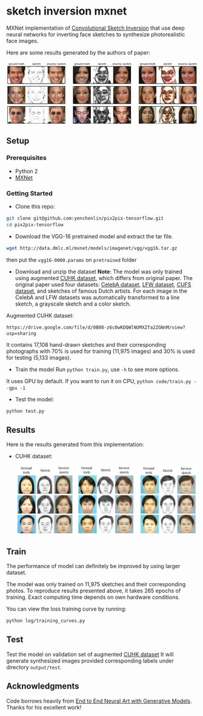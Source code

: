 # sketch inversion mxnet

MXNet implementation of [Convolutional Sketch Inversion](https://arxiv.org/abs/1606.03073) 
that use deep neural networks for inverting face sketches to synthesize photorealistic face images. 

Here are some results generated by the authors of paper:

<img src="example/CSI_examples.jpg" width="900px"/>

## Setup

### Prerequisites
- Python 2
- [MXNet](http://mxnet.io/get_started/setup.html)

### Getting Started
- Clone this repo:
```bash
git clone git@github.com:yenchenlin/pix2pix-tensorflow.git
cd pix2pix-tensorflow
```
- Download the VGG-16 pretrained model and extract the tar file.
```bash
wget http://data.dmlc.ml/mxnet/models/imagenet/vgg/vgg16.tar.gz
```
then put the ```vgg16-0000.params``` on ```pretrained``` folder

- Download and unzip the dataset
**Note**: The model was only trained using augmented [CUHK dataset](http://mmlab.ie.cuhk.edu.hk/archive/facesketch.html),
which differs from original paper. The original paper used four datasets: [CelebA dataset](http://mmlab.ie.cuhk.edu.hk/projects/CelebA.html), 
[LFW dataset](http://vis-www.cs.umass.edu/lfw/), [CUFS dataset](http://mmlab.ie.cuhk.edu.hk/archive/facesketch.html), and sketches of famous Dutch artists.
For each image in the CelebA and LFW datasets was automatically transformed to a line sketch, a grayscale sketch and a color sketch.

Augmented CUHK dataset:
```
https://drive.google.com/file/d/0B08-z6c0wKDQWlNUMXZfa2ZGNnM/view?usp=sharing
```
It contains 17,108 hand-drawn sketches and their corresponding photographs
with 70% is used for training (11,975 images) and 30% is used for testing (5,133 images).

- Train the model
Run ```python train.py```, use ```-h``` to see more options.

It uses GPU by default. If you want to run it on CPU,
```python code/train.py --gpu -1```

- Test the model:
```bash
python test.py
```

## Results
Here is the results generated from this implementation:

- CUHK dataset:

  <img src="example/sketch_to_photo.jpg" width="700px"/>

## Train
The performance of model can definitely be improved by using larger dataset. 

The model was only trained on 11,975 sketches and their corresponding photos.
To reproduce results presented above, it takes 265 epochs of training. 
Exact computing time depends on own hardware conditions.

You can view the loss training curve by running:
```bash
python log/training_curves.py
```

## Test
Test the model on validation set of augmented [CUHK dataset](http://mmlab.ie.cuhk.edu.hk/archive/facesketch.html) 
It will generate synthesized images provided corresponding labels under directory `output/test`.

## Acknowledgments
Code borrows heavily from [End to End Neural Art with Generative Models](http://dmlc.ml/mxnet/2016/06/20/end-to-end-neural-style.html). 
Thanks for his excellent work!

